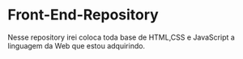 # Front-End-Repository
Nesse repository irei coloca toda base de HTML,CSS e  JavaScript a linguagem da Web que estou adquirindo.
